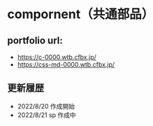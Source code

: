 # compornent（共通部品）

## portfolio url:

- https://c-0000.wtb.cfbx.jp/
- https://css-md-0000.wtb.cfbx.jp/

## 更新履歴

- 2022/8/20 作成開始
- 2022/8/21 sp 作成中
